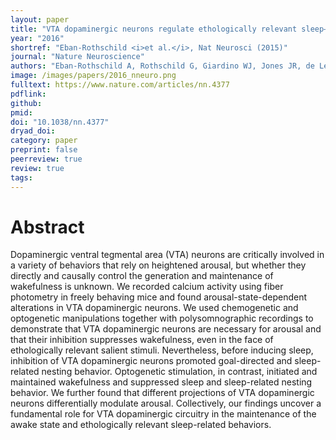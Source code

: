 ```yaml
---
layout: paper
title: "VTA dopaminergic neurons regulate ethologically relevant sleep–wake behaviors"
year: "2016"
shortref: "Eban-Rothschild <i>et al.</i>, Nat Neurosci (2015)"
journal: "Nature Neuroscience"
authors: "Eban-Rothschild A, Rothschild G, Giardino WJ, Jones JR, de Lecea L"
image: /images/papers/2016_nneuro.png
fulltext: https://www.nature.com/articles/nn.4377
pdflink: 
github: 
pmid: 
doi: "10.1038/nn.4377"
dryad_doi: 
category: paper
preprint: false
peerreview: true
review: true
tags:   
---
```


# Abstract 

Dopaminergic ventral tegmental area (VTA) neurons are critically involved in a variety of behaviors that rely on heightened arousal, but whether they directly and causally control the generation and maintenance of wakefulness is unknown. We recorded calcium activity using fiber photometry in freely behaving mice and found arousal-state-dependent alterations in VTA dopaminergic neurons. We used chemogenetic and optogenetic manipulations together with polysomnographic recordings to demonstrate that VTA dopaminergic neurons are necessary for arousal and that their inhibition suppresses wakefulness, even in the face of ethologically relevant salient stimuli. Nevertheless, before inducing sleep, inhibition of VTA dopaminergic neurons promoted goal-directed and sleep-related nesting behavior. Optogenetic stimulation, in contrast, initiated and maintained wakefulness and suppressed sleep and sleep-related nesting behavior. We further found that different projections of VTA dopaminergic neurons differentially modulate arousal. Collectively, our findings uncover a fundamental role for VTA dopaminergic circuitry in the maintenance of the awake state and ethologically relevant sleep-related behaviors.